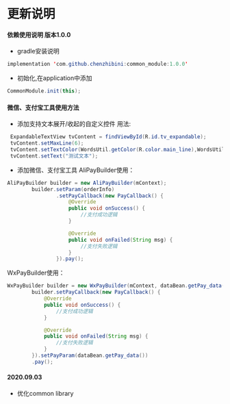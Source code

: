 # 更新说明

#### 依赖使用说明 版本1.0.0
- gradle安装说明
```java
implementation 'com.github.chenzhibini:common_module:1.0.0'
```
- 初始化,在application中添加
```java
CommonModule.init(this);
```

#### 微信、支付宝工具使用方法

- 添加支持文本展开/收起的自定义控件
用法:

```java
 ExpandableTextView tvContent = findViewById(R.id.tv_expandable);
 tvContent.setMaxLine(6);
 tvContent.setTextColor(WordsUtil.getColor(R.color.main_line),WordsUtil.getColor(R.color.white));
 tvContent.setText("测试文本");
```

- 添加微信、支付宝工具
AliPayBuilder使用：
```java
AliPayBuilder builder = new AliPayBuilder(mContext);
        builder.setParam(orderInfo)
                .setPayCallback(new PayCallback() {
                    @Override
                    public void onSuccess() {
                        //支付成功逻辑
                    }

                    @Override
                    public void onFailed(String msg) {
                        //支付失败逻辑
                    }
                }).pay();
```
WxPayBuilder使用：
```java
WxPayBuilder builder = new WxPayBuilder(mContext, dataBean.getPay_data().getAppid());
        builder.setPayCallback(new PayCallback() {
            @Override
            public void onSuccess() {
                //支付成功逻辑
            }

            @Override
            public void onFailed(String msg) {
                //支付失败逻辑
            }
        }).setPayParam(dataBean.getPay_data())
        .pay();
```

#### 2020.09.03

- 优化common library

